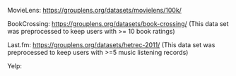 MovieLens: https://grouplens.org/datasets/movielens/100k/

BookCrossing: https://grouplens.org/datasets/book-crossing/ (This data set was preprocessed to keep users with >= 10 book ratings)

Last.fm: https://grouplens.org/datasets/hetrec-2011/ (This data set was preprocessed to keep users with >=5 music listening records)

Yelp: 
